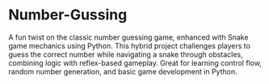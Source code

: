 # Number-Gussing
A fun twist on the classic number guessing game, enhanced with Snake game mechanics using Python. This hybrid project challenges players to guess the correct number while navigating a snake through obstacles, combining logic with reflex-based gameplay. Great for learning control flow, random number generation, and basic game development in Python.

